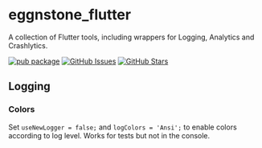 # eggnstone_flutter

A collection of Flutter tools, including wrappers for Logging, Analytics and Crashlytics.

[![pub package](https://img.shields.io/pub/v/eggnstone_flutter.svg)](https://pub.dartlang.org/packages/eggnstone_flutter)
[![GitHub Issues](https://img.shields.io/github/issues/eggnstone/eggnstone_flutter.svg)](https://github.com/eggnstone/eggnstone_flutter/issues)
[![GitHub Stars](https://img.shields.io/github/stars/eggnstone/eggnstone_flutter.svg)](https://github.com/eggnstone/eggnstone_flutter/stargazers)

## Logging

### Colors

Set `useNewLogger = false;` and `logColors = 'Ansi';` to enable colors according to log level.
Works for tests but not in the console.
